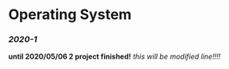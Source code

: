 # Operating System

### *2020-1*

**until 2020/05/06 2 project finished!**
*this will be modified line!!!!*
